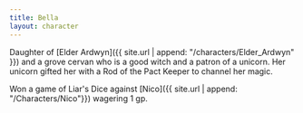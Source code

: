 ```yaml
---
title: Bella
layout: character
---
```


Daughter of [Elder Ardwyn]({{ site.url | append: "/characters/Elder_Ardwyn" }})  and a grove cervan who is a good witch and a patron of a unicorn. Her unicorn gifted her with a Rod of the Pact Keeper to channel her magic.

Won a game of Liar's Dice against [Nico]({{ site.url | append: "/Characters/Nico"}}) wagering 1 gp. 
